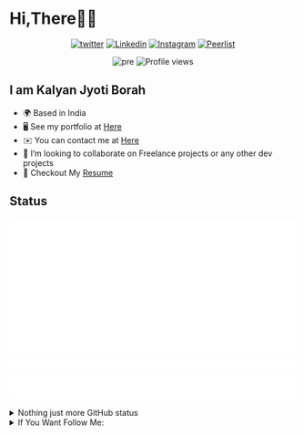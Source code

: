 # Hi,There👋👋

<div align="center">

[![twitter](https://img.shields.io/badge/twitter-black?style=flat&logo=twitter)](https://twitter.com/kalyan_borah_RR)
[![Linkedin](https://img.shields.io/badge/linkedin-black?style=flat&logo=linkedin)](https://www.linkedin.com/in/kalyan-jyoti-borah-3595b5178/)
[![Instagram](https://img.shields.io/badge/instagram-black?style=flat&logo=instagram)](https://www.linkedin.com/in/kalyan-jyoti-borah-3595b5178/)
[![Peerlist](https://github-readme-badge.peerlist.io/api/kalyan)](https://peerlist.io/kalyan)
  
![pre](https://img.shields.io/github/followers/kalyan-velu?label=Followers&style=social)
![Profile views](https://gpvc.arturio.dev/Kalyan-velu)

</div>

<!-- <div align="left">

<a href="https://app.daily.dev/kalyan-v">
  <img src="https://github.com/Kalyan-velu/Kalyan-velu/blob/main/devcard.svg" align="right" width="300" alt="Kalyan Jyoti Borah's Dev Card"/>
</a>

</div> -->


## I am Kalyan Jyoti Borah
  - 🌍  Based in India
  - 🖥️  See my portfolio at [Here](https://kalyanborah.netlify.app)
  - ✉️  You can contact me at [Here](mailto:kalyanborah456@gmail.com)
  - 🤝  I’m looking to collaborate on Freelance projects or any other dev projects
  - 📝 Checkout My <a href="https://drive.google.com/file/d/16zv3LjSx7qjM9RPVGiQ2sS0hW7NK9dRs/view?usp=share_link">Resume</a>


## Status

![Metrics](https://github.com/Kalyan-velu/Kalyan-velu/blob/main/github-metrics.svg)
![Topics](/metrics.plugin.topics.svg)
![Notable contributions](/notable.svg)
<!-- ![Achievements](/achievements.svg) -->
<!-- <img src="/metrics.plugin.topics.icons.svg" width="150%" alt="Starred Topics"> -->

<details>

<summary> Nothing just more GitHub status </summary>

### Streak Status
  
![streak-status](https://github-readme-streak-stats.herokuapp.com/?user=kalyan-velu&theme=black-ice&hide_border=true&stroke=0000&background=060A0CD0"/>)
  
### Productive Time
  
![productive-time](https://github-profile-summary-cards.vercel.app/api/cards/productive-time?username=kalyan-velu&theme=github_dark)

### Profile Details
  
![Profile Details](https://github-profile-summary-cards.vercel.app/api/cards/profile-details?username=kalyan-velu&theme=github_dark)
  
</details>

<details>

<summary> If You Want Follow Me: </summary>

### *Spotify*

[![spotify-github-profile](https://spotify-github-profile.vercel.app/api/view?uid=31klyonozioc7r26lj2nk4xyorte&cover_image=true&theme=natemoo-re&show_offline=true&background_color=121212&bar_color=173860&bar_color_cover=true)](https://github.com/kittinan/spotify-github-profile)

<!-- ### *Discord* -->

</details>


